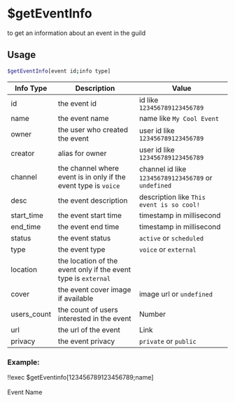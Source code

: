 # $getEventInfo

to get an information about an event in the guild

## Usage

```bash
$getEventInfo[event id;info type]
```
| Info Type      | Description | Value |
| ----------- | ----------- | ----------- | 
| id      | the event id       | id like `123456789123456789`|
| name      | the event name       | name like `My Cool Event`|
| owner      | the user who created the event       | user id like `123456789123456789`|
| creator      | alias for owner       | user id like `123456789123456789`|
| channel      | the channel where event is in only if the event type is `voice`       | channel id like `123456789123456789` or `undefined`|
| desc      | the event description       | description like `This event is so cool!`|
| start_time      | the event start time       | timestamp in millisecond |
| end_time      | the event end time       | timestamp in millisecond |
| status      | the event status       | `active` or `scheduled`|
| type      | the event type       | `voice` or `external`|
| location      | the location of the event only if the event type is `external`       ||
| cover      | the event cover image if available       | image url or `undefined` |
| users_count      | the count of users interested in the event       | Number |
| url      | the url of the event       | Link |
| privacy      | the event privacy       | `private` or `public` |








### Example:
<discord-messages>
          <discord-message :bot="false" role-color="#ffcc9a" author="Member">
        !!exec $getEventinfo[123456789123456789;name]<br><br>
          </discord-message>
          <discord-message :bot="true" role-color="#0099ff" author="Custom Command" avatar="https://media.discordapp.net/avatars/725721249652670555/781224f90c3b841ba5b40678e032f74a.webp">
        Event Name
        </discord-message>
</discord-messages>